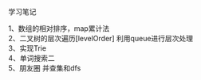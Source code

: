 学习笔记

1、数组的相对排序，map累计法    
2、二叉树的层次遍历[levelOrder] 利用queue进行层次处理    
3、实现Trie    
4、单词搜索二   
5、朋友圈  并查集和dfs 
